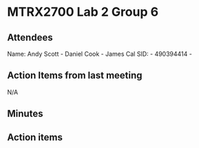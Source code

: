 # MTRX2700 Lab 2 Group 6
## Attendees
Name:   Andy Scott - Daniel Cook - James Cal
SID:               - 490394414 - 

## Action Items from last meeting
N/A

## Minutes


## Action items


